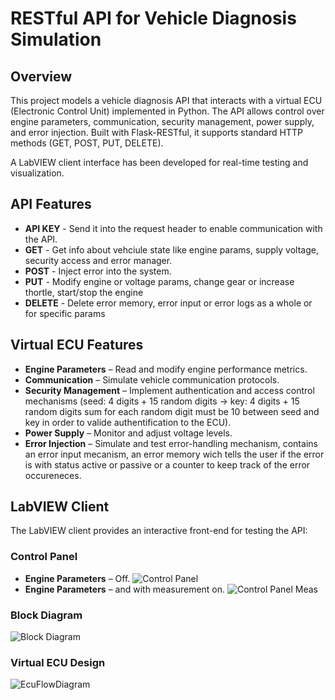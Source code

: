 # RESTful API for Vehicle Diagnosis Simulation

## Overview
This project models a vehicle diagnosis API that interacts with a virtual ECU (Electronic Control Unit) implemented in Python. The API allows control over engine parameters, communication, security management, power supply, and error injection. Built with Flask-RESTful, it supports standard HTTP methods (GET, POST, PUT, DELETE). 

A LabVIEW client interface has been developed for real-time testing and visualization.

## API Features
- **API KEY** - Send it into the request header to enable communication with the API.
- **GET** - Get info about vehciule state like engine params, supply voltage, security access and error manager.
- **POST** - Inject error into the system.
- **PUT** - Modify engine or voltage params, change gear or increase thortle, start/stop the engine
- **DELETE** - Delete error memory, error input or error logs as a whole or for specific params
  
## Virtual ECU Features
- **Engine Parameters** – Read and modify engine performance metrics.
- **Communication** – Simulate vehicle communication protocols.
- **Security Management** – Implement authentication and access control mechanisms (seed: 4 digits + 15 random digits -> key: 4 digits + 15 random digits sum for each random digit must be 10 between seed and key in order to valide authentification to the ECU).
- **Power Supply** – Monitor and adjust voltage levels.
- **Error Injection** – Simulate and test error-handling mechanism, contains an error input mecanism, an error memory wich tells the user if the error is with status active or passive or a counter to keep track of the error occureneces.

## LabVIEW Client
The LabVIEW client provides an interactive front-end for testing the API:

### Control Panel  
- **Engine Parameters** – Off.
![Control Panel](https://github.com/user-attachments/assets/0fcdc2a4-6543-47e0-a800-2285d3eaf1bf)
- **Engine Parameters** – and with measurement on.
![Control Panel Meas](https://github.com/user-attachments/assets/3606b485-6030-4606-a3a6-83956517df26)


### Block Diagram  
![Block Diagram](https://github.com/user-attachments/assets/fbcaee6d-37c6-4fe6-a282-9ded2d86accc)

### Virtual ECU Design 
![EcuFlowDiagram](https://github.com/user-attachments/assets/3c1d5ad6-915b-43d7-9383-c3ad2df9f9e7)





